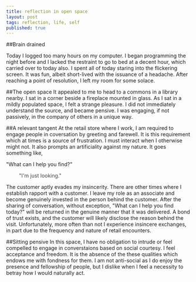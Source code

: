 ```yaml
---
title: reflection in open space
layout: post
tags: reflection, life, self
published: true
---
```


##Brain drained

Today I logged too many hours on my computer. I began programming the night before and I lacked the restraint to go to bed at a decent hour, which carried over to today also. I spent all of today staring into the flickering screen. It was fun, albeit short-lived with the issuance of a headache. After reaching a point of resolution, I left my room for some solace.

##The open space
It appealed to me to head to a commons in a library nearby. I sat in a corner beside a fireplace mounted in glass. As I sat in a mildly populated space, I felt a strange pleasure. I did not immediately understand the source, and became pensive. I was engaging, if not passively, in the company of others in a unique way.

##A relevant tangent
At the retail store where I work, I am required to engage people in coversation by greeting and farewell. It is this requirement which at times is a source of frustration. I must interact when I otherwise might not.  It also prompts an artificiality against my nature. It goes something like, 

"What can I help you find?"
<p style="color:#444;font-weight:400;padding-left:2.5em;">"I'm just looking."</p>

The customer aptly evades my insincerity. There are other times where I establish rapport with a customer. I leave my role as an associate and become genuinely invested in the person behind the customer. After the sharing of conversation, without exception, "What can I help you find today?" will be returned in the genuine manner that it was delivered. A bond of trust exists, and the customer will likely disclose the reason behind the visit. Unfortunately, more often than not I experience insincere exchanges, in part due to the frequency and nature of retail encounters.

##Sitting pensive
In this space, I have no obligation to intrude or feel compelled to engage in converstaions based on social courtesy. I feel acceptance and freedom. It is the absence of the these qualities which endows me with fondness for them. I am not anti-social as I do enjoy the presence and fellowship of people, but I dislike when I feel a necessity to betray how I would naturally act.
